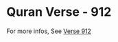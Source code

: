 # Quran Verse - 912 

For more infos, See [Verse 912](https://www.quranbookk.com/quran/search?q=912)